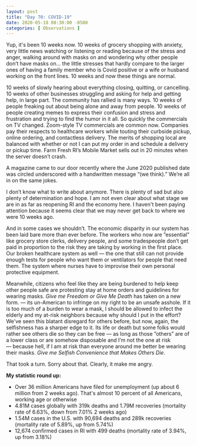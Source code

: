 ```yaml
---
layout: post
title: "Day 70: COVID-19"
date: 2020-05-18 08:30:00 -0500
categories: [ Observations ]
---
```


Yup, it's been 10 weeks now. 10 weeks of grocery shopping with anxiety, very little news watching or listening or reading because of the stress and anger, walking around with masks on and wondering why other people don’t have masks on… the little stresses that hardly compare to the larger ones of having a family member who is Covid positive or a wife or husband working on the front lines. 10 weeks and now these things are normal. 

10 weeks of slowly hearing about everything closing, quitting, or cancelling. 10 weeks of other businesses struggling and asking for help and getting help, in large part. The community has rallied is many ways. 10 weeks of people freaking out about being alone and away from people. 10 weeks of people creating memes to express their confusion and stress and frustration and trying to find the humor in it all. 
So quickly the commercials on TV changed. Zoom-style TV commercials are common now. Companies pay their respects to healthcare workers while touting their curbside pickup, online ordering, and contactless delivery. The merits of shopping local are balanced with whether or not I can put my order in and schedule a delivery or pickup time. Farm Fresh RI’s Mobile Market sells out in 20 minutes when the server doesn’t crash. 

A magazine came to our door recently where the June 2020 published date was circled underscored with a handwritten message “(we think).” We’re all in on the same jokes. 

I don’t know what to write about anymore. There is plenty of sad but also plenty of determination and hope. I am not even clear about what stage we are in as far as reopening RI and the economy here. I haven't been paying attention because it seems clear that we may never get back to where we were 10 weeks ago. 

And in some cases we shouldn’t. The economic disparity in our system has been laid bare more than ever before. The workers who now are ”essential” like grocery store clerks, delivery people, and some tradespeople don’t get paid in proportion to the risk they are taking by working in the first place. Our broken healthcare system as well — the one that still can not provide enough tests for people who want them or ventilators for people that need them. The system where nurses have to improvise their own personal protective equipment. 

Meanwhile, citizens who feel like they are being burdened to help keep other people safe are protesting stay at home orders and guidelines for wearing masks. _Give me Freedom or Give Me Death_ has taken on a new form. — its un-American to infringe on my right to be an unsafe asshole. If it is too much of a burden to wear a mask, I should be allowed to infect the elderly and my at-risk neighbors because why should I put in the effort? We've seen this blatant disregard for others before, but now, again, the selfishness has a sharper edge to it. Its life or death but some folks would rather see others die so they can be free — as long as those ”others” are of a lower class or are somehow disposable and I’m not the one at risk — because hell, if I am at risk than everyone around me better be wearing their masks. _Give me Selfish Convenience that Makes Others Die_. 

That took a turn. Sorry about that. Clearly, it make me angry. 

**My statistic round up:**

* Over 36 million Americans have filed for unemployment (up about 6 million from 2 weeks ago). That's almost 10 percent of all Americans, working age or otherwise
* 4.81M cases globally with 319k deaths and 1.79M recoveries (mortality rate of 6.63%, down from 7.01% 2 weeks ago)
* 1.54M cases in the U.S. with 90,694 deaths and 289k recoveries (mortality rate of 5.89%, up from 5.74%)
* 12,674 confirmed cases in RI with 499 deaths (mortality rate of 3.94%, up from 3.18%)
